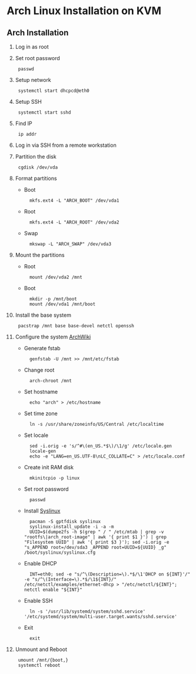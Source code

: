 # Arch Linux Installation on KVM

## Arch Installation
1. Log in as root
2. Set root password

		passwd

3. Setup network

		systemctl start dhcpcd@eth0

4. Setup SSH

		systemctl start sshd

5. Find IP

		ip addr

6. Log in via SSH from a remote workstation
7. Partition the disk

		cgdisk /dev/vda

8. Format partitions
    - Boot

			mkfs.ext4 -L "ARCH_BOOT" /dev/vda1

    - Root

			mkfs.ext4 -L "ARCH_ROOT" /dev/vda2

    - Swap

			mkswap -L "ARCH_SWAP" /dev/vda3

9. Mount the partitions
    - Root

			mount /dev/vda2 /mnt

    - Boot

			mkdir -p /mnt/boot
			mount /dev/vda1 /mnt/boot

1. Install the base system

		pacstrap /mnt base base-devel netctl openssh

2. Configure the system [ArchWiki](https///wiki.archlinux.org/index.php/Installation_Guide#Configure_the_system)
    - Generate fstab

			genfstab -U /mnt >> /mnt/etc/fstab

    - Change root

			arch-chroot /mnt

    - Set hostname

			echo "arch" > /etc/hostname

    - Set time zone

			ln -s /usr/share/zoneinfo/US/Central /etc/localtime

    - Set locale

			sed -i.orig -e 's/^#\(en_US.*$\)/\1/g' /etc/locale.gen
			locale-gen
			echo -e "LANG=en_US.UTF-8\nLC_COLLATE=C" > /etc/locale.conf

    - Create init RAM disk

			mkinitcpio -p linux

    - Set root password

			passwd

    - Install [Syslinux](https///wiki.archlinux.org/index.php/Syslinux)

			pacman -S gptfdisk syslinux
			syslinux-install_update -i -a -m
			UUID=$(dumpe2fs -h $(grep " / " /etc/mtab | grep -v "rootfs\|arch_root-image" | awk '{ print $1 }') | grep "Filesystem UUID" | awk '{ print $3 }'); sed -i.orig -e "s_APPEND root=/dev/sda3 _APPEND root=UUID=${UUID} _g" /boot/syslinux/syslinux.cfg

    - Enable DHCP

			INT=eth0; sed -e "s/^\(Description=\).*$/\1'DHCP on ${INT}'/" -e "s/^\(Interface=\).*$/\1${INT}/" /etc/netctl/examples/ethernet-dhcp > "/etc/netctl/${INT}"; netctl enable "${INT}"

    - Enable SSH

			ln -s '/usr/lib/systemd/system/sshd.service' '/etc/systemd/system/multi-user.target.wants/sshd.service'

    - Exit

			exit

1. Unmount and Reboot

		umount /mnt/{boot,}
		systemctl reboot

